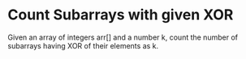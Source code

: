 # Count Subarrays with given XOR

Given an array of integers arr[] and a number k, count the number of subarrays having XOR of their elements as k.

